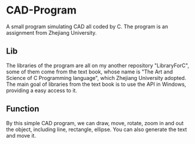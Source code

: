 # CAD-Program
A small program simulating CAD all coded by C.
The program is an assignment from Zhejiang University.

## Lib

The libraries of the program are all on my another repository "LibraryForC", some of them come from the text book, whose name is "The Art and Science of C Programming language", which Zhejiang University adopted. The main goal of libraries from the text book is to use the API in Windows, providing a easy access to it.

## Function

By this simple CAD program, we can draw, move, rotate, zoom in and out the object, including line, rectangle, ellipse. You can also generate the text and move it.

